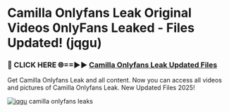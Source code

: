 # Camilla Onlyfans Leak Original Videos 0nlyFans Leaked - Files Updated! (jqgu)

<h3>🔴 CLICK HERE 🌐==►► <a href="https://tinyurl.com/2wckxsce" rel="nofollow">Camilla Onlyfans Leak Updated Files</a></h3>

Get Camilla Onlyfans Leak and all content. Now you can access all videos and pictures of Camilla Onlyfans Leak. New Updated Files 2025!

[![jqgu](https://i.imgur.com/AFduVYN.gif)](https://tinyurl.com/2wckxsce)
camilla onlyfans leaks